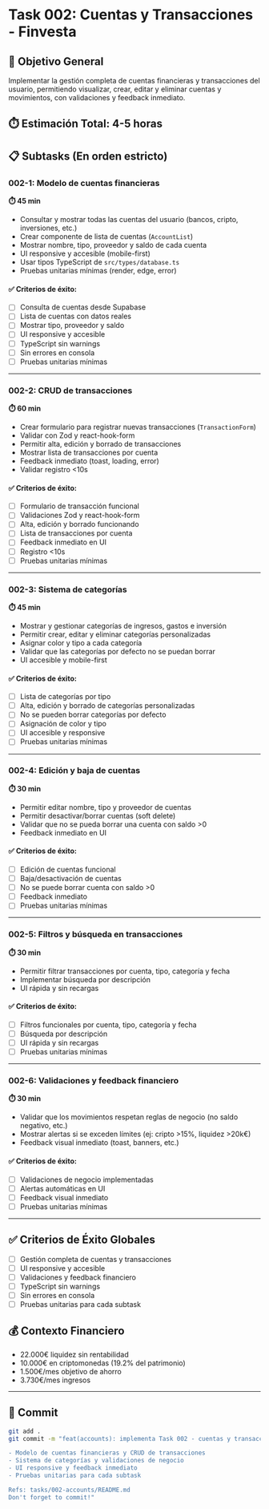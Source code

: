 # Task 002: Cuentas y Transacciones - Finvesta

## 🎯 Objetivo General

Implementar la gestión completa de cuentas financieras y transacciones del usuario, permitiendo visualizar, crear, editar y eliminar cuentas y movimientos, con validaciones y feedback inmediato.

## ⏱️ Estimación Total: 4-5 horas

## 📋 Subtasks (En orden estricto)

### 002-1: Modelo de cuentas financieras

**⏱️ 45 min**

- Consultar y mostrar todas las cuentas del usuario (bancos, cripto, inversiones, etc.)
- Crear componente de lista de cuentas (`AccountList`)
- Mostrar nombre, tipo, proveedor y saldo de cada cuenta
- UI responsive y accesible (mobile-first)
- Usar tipos TypeScript de `src/types/database.ts`
- Pruebas unitarias mínimas (render, edge, error)

#### ✅ Criterios de éxito:

- [ ] Consulta de cuentas desde Supabase
- [ ] Lista de cuentas con datos reales
- [ ] Mostrar tipo, proveedor y saldo
- [ ] UI responsive y accesible
- [ ] TypeScript sin warnings
- [ ] Sin errores en consola
- [ ] Pruebas unitarias mínimas

---

### 002-2: CRUD de transacciones

**⏱️ 60 min**

- Crear formulario para registrar nuevas transacciones (`TransactionForm`)
- Validar con Zod y react-hook-form
- Permitir alta, edición y borrado de transacciones
- Mostrar lista de transacciones por cuenta
- Feedback inmediato (toast, loading, error)
- Validar registro <10s

#### ✅ Criterios de éxito:

- [ ] Formulario de transacción funcional
- [ ] Validaciones Zod y react-hook-form
- [ ] Alta, edición y borrado funcionando
- [ ] Lista de transacciones por cuenta
- [ ] Feedback inmediato en UI
- [ ] Registro <10s
- [ ] Pruebas unitarias mínimas

---

### 002-3: Sistema de categorías

**⏱️ 45 min**

- Mostrar y gestionar categorías de ingresos, gastos e inversión
- Permitir crear, editar y eliminar categorías personalizadas
- Asignar color y tipo a cada categoría
- Validar que las categorías por defecto no se puedan borrar
- UI accesible y mobile-first

#### ✅ Criterios de éxito:

- [ ] Lista de categorías por tipo
- [ ] Alta, edición y borrado de categorías personalizadas
- [ ] No se pueden borrar categorías por defecto
- [ ] Asignación de color y tipo
- [ ] UI accesible y responsive
- [ ] Pruebas unitarias mínimas

---

### 002-4: Edición y baja de cuentas

**⏱️ 30 min**

- Permitir editar nombre, tipo y proveedor de cuentas
- Permitir desactivar/borrar cuentas (soft delete)
- Validar que no se pueda borrar una cuenta con saldo >0
- Feedback inmediato en UI

#### ✅ Criterios de éxito:

- [ ] Edición de cuentas funcional
- [ ] Baja/desactivación de cuentas
- [ ] No se puede borrar cuenta con saldo >0
- [ ] Feedback inmediato
- [ ] Pruebas unitarias mínimas

---

### 002-5: Filtros y búsqueda en transacciones

**⏱️ 30 min**

- Permitir filtrar transacciones por cuenta, tipo, categoría y fecha
- Implementar búsqueda por descripción
- UI rápida y sin recargas

#### ✅ Criterios de éxito:

- [ ] Filtros funcionales por cuenta, tipo, categoría y fecha
- [ ] Búsqueda por descripción
- [ ] UI rápida y sin recargas
- [ ] Pruebas unitarias mínimas

---

### 002-6: Validaciones y feedback financiero

**⏱️ 30 min**

- Validar que los movimientos respetan reglas de negocio (no saldo negativo, etc.)
- Mostrar alertas si se exceden límites (ej: cripto >15%, liquidez >20k€)
- Feedback visual inmediato (toast, banners, etc.)

#### ✅ Criterios de éxito:

- [ ] Validaciones de negocio implementadas
- [ ] Alertas automáticas en UI
- [ ] Feedback visual inmediato
- [ ] Pruebas unitarias mínimas

---

## ✅ Criterios de Éxito Globales

- [ ] Gestión completa de cuentas y transacciones
- [ ] UI responsive y accesible
- [ ] Validaciones y feedback financiero
- [ ] TypeScript sin warnings
- [ ] Sin errores en consola
- [ ] Pruebas unitarias para cada subtask

## 💰 Contexto Financiero

- 22.000€ liquidez sin rentabilidad
- 10.000€ en criptomonedas (19.2% del patrimonio)
- 1.500€/mes objetivo de ahorro
- 3.730€/mes ingresos

---

## 📝 Commit

```bash
git add .
git commit -m "feat(accounts): implementa Task 002 - cuentas y transacciones

- Modelo de cuentas financieras y CRUD de transacciones
- Sistema de categorías y validaciones de negocio
- UI responsive y feedback inmediato
- Pruebas unitarias para cada subtask

Refs: tasks/002-accounts/README.md
Don't forget to commit!"
```
